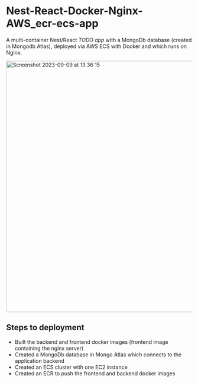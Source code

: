 # Nest-React-Docker-Nginx-AWS_ecr-ecs-app
A multi-container Nest/React _TODO app_ with a MongoDb database (created in Mongodb Atlas), deployed via AWS ECS with Docker and which runs on Nginx.

<img width="678" alt="Screenshot 2023-09-09 at 13 36 15" src="https://github.com/VladC24/Nest-Docker-Nginx-AWS_ecr-ecs-app/assets/36422289/cce1bdb4-1a37-47d8-a982-fa04eb9425f8">

## Steps to deployment

- Built the backend and frontend docker images (frontend image containing the nginx server)
- Created a MongoDb database in Mongo Atlas which connects to the application backend
- Created an ECS cluster with one EC2 instance
- Created an ECR to push the frontend and backend docker images


